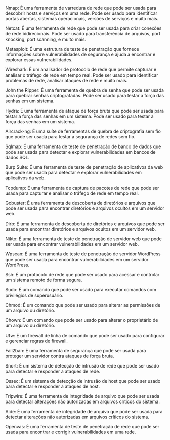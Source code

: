Nmap: É uma ferramenta de varredura de rede que pode ser usada para descobrir hosts e serviços em uma rede. Pode ser usado para identificar portas abertas, sistemas operacionais, versões de serviços e muito mais.

Netcat: É uma ferramenta de rede que pode ser usada para criar conexões de rede bidirecionais. Pode ser usado para transferência de arquivos, port knocking, port scanning, e muito mais.

Metasploit: É uma estrutura de teste de penetração que fornece informações sobre vulnerabilidades de segurança e ajuda a encontrar e explorar essas vulnerabilidades.

Wireshark: É um analisador de protocolo de rede que permite capturar e analisar o tráfego de rede em tempo real. Pode ser usado para identificar problemas de rede, analisar ataques de rede e muito mais.

John the Ripper: É uma ferramenta de quebra de senha que pode ser usada para quebrar senhas criptografadas. Pode ser usado para testar a força das senhas em um sistema.

Hydra: É uma ferramenta de ataque de força bruta que pode ser usada para testar a força das senhas em um sistema. Pode ser usado para testar a força das senhas em um sistema.

Aircrack-ng: É uma suíte de ferramentas de quebra de criptografia sem fio que pode ser usada para testar a segurança de redes sem fio.

Sqlmap: É uma ferramenta de teste de penetração de banco de dados que pode ser usada para detectar e explorar vulnerabilidades em bancos de dados SQL.

Burp Suite: É uma ferramenta de teste de penetração de aplicativos da web que pode ser usada para detectar e explorar vulnerabilidades em aplicativos da web.

Tcpdump: É uma ferramenta de captura de pacotes de rede que pode ser usada para capturar e analisar o tráfego de rede em tempo real.

Gobuster: É uma ferramenta de descoberta de diretórios e arquivos que pode ser usada para encontrar diretórios e arquivos ocultos em um servidor web.

Dirb: É uma ferramenta de descoberta de diretórios e arquivos que pode ser usada para encontrar diretórios e arquivos ocultos em um servidor web.

Nikto: É uma ferramenta de teste de penetração de servidor web que pode ser usada para encontrar vulnerabilidades em um servidor web.

Wpscan: É uma ferramenta de teste de penetração de servidor WordPress que pode ser usada para encontrar vulnerabilidades em um servidor WordPress.

Ssh: É um protocolo de rede que pode ser usado para acessar e controlar um sistema remoto de forma segura.

Sudo: É um comando que pode ser usado para executar comandos com privilégios de superusuário.

Chmod: É um comando que pode ser usado para alterar as permissões de um arquivo ou diretório.

Chown: É um comando que pode ser usado para alterar o proprietário de um arquivo ou diretório.

Ufw: É um firewall de linha de comando que pode ser usado para configurar e gerenciar regras de firewall.

Fail2ban: É uma ferramenta de segurança que pode ser usada para proteger um servidor contra ataques de força bruta.

Snort: É um sistema de detecção de intrusão de rede que pode ser usado para detectar e responder a ataques de rede.

Ossec: É um sistema de detecção de intrusão de host que pode ser usado para detectar e responder a ataques de host.

Tripwire: É uma ferramenta de integridade de arquivo que pode ser usada para detectar alterações não autorizadas em arquivos críticos do sistema.

Aide: É uma ferramenta de integridade de arquivo que pode ser usada para detectar alterações não autorizadas em arquivos críticos do sistema.

Openvas: É uma ferramenta de teste de penetração de rede que pode ser usada para encontrar e corrigir vulnerabilidades em uma rede.
